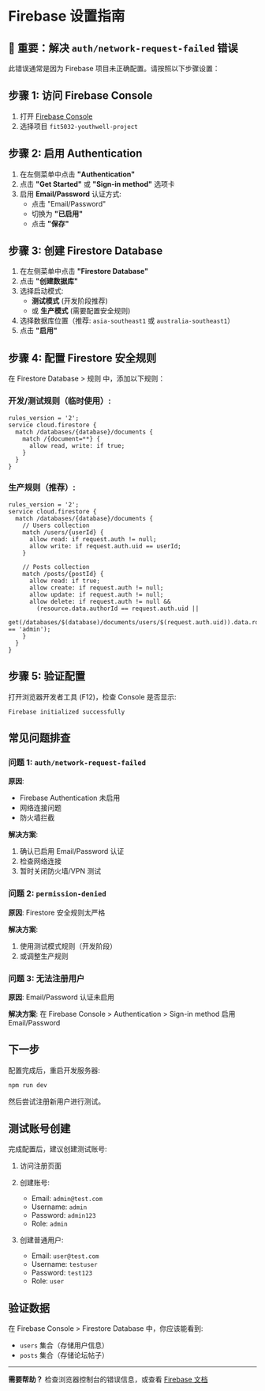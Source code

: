 # Firebase 设置指南

## 🔴 重要：解决 `auth/network-request-failed` 错误

此错误通常是因为 Firebase 项目未正确配置。请按照以下步骤设置：

## 步骤 1: 访问 Firebase Console

1. 打开 [Firebase Console](https://console.firebase.google.com/)
2. 选择项目 `fit5032-youthwell-project`

## 步骤 2: 启用 Authentication

1. 在左侧菜单中点击 **"Authentication"**
2. 点击 **"Get Started"** 或 **"Sign-in method"** 选项卡
3. 启用 **Email/Password** 认证方式:
   - 点击 "Email/Password"
   - 切换为 **"已启用"**
   - 点击 **"保存"**

## 步骤 3: 创建 Firestore Database

1. 在左侧菜单中点击 **"Firestore Database"**
2. 点击 **"创建数据库"**
3. 选择启动模式:
   - **测试模式** (开发阶段推荐)
   - 或 **生产模式** (需要配置安全规则)
4. 选择数据库位置（推荐: `asia-southeast1` 或 `australia-southeast1`）
5. 点击 **"启用"**

## 步骤 4: 配置 Firestore 安全规则

在 Firestore Database > 规则 中，添加以下规则：

### 开发/测试规则（临时使用）:
```
rules_version = '2';
service cloud.firestore {
  match /databases/{database}/documents {
    match /{document=**} {
      allow read, write: if true;
    }
  }
}
```

### 生产规则（推荐）:
```
rules_version = '2';
service cloud.firestore {
  match /databases/{database}/documents {
    // Users collection
    match /users/{userId} {
      allow read: if request.auth != null;
      allow write: if request.auth.uid == userId;
    }

    // Posts collection
    match /posts/{postId} {
      allow read: if true;
      allow create: if request.auth != null;
      allow update: if request.auth != null;
      allow delete: if request.auth != null &&
        (resource.data.authorId == request.auth.uid ||
         get(/databases/$(database)/documents/users/$(request.auth.uid)).data.role == 'admin');
    }
  }
}
```

## 步骤 5: 验证配置

打开浏览器开发者工具 (F12)，检查 Console 是否显示:
```
Firebase initialized successfully
```

## 常见问题排查

### 问题 1: `auth/network-request-failed`
**原因**:
- Firebase Authentication 未启用
- 网络连接问题
- 防火墙拦截

**解决方案**:
1. 确认已启用 Email/Password 认证
2. 检查网络连接
3. 暂时关闭防火墙/VPN 测试

### 问题 2: `permission-denied`
**原因**: Firestore 安全规则太严格

**解决方案**:
1. 使用测试模式规则（开发阶段）
2. 或调整生产规则

### 问题 3: 无法注册用户
**原因**: Email/Password 认证未启用

**解决方案**:
在 Firebase Console > Authentication > Sign-in method 启用 Email/Password

## 下一步

配置完成后，重启开发服务器:
```bash
npm run dev
```

然后尝试注册新用户进行测试。

## 测试账号创建

完成配置后，建议创建测试账号:

1. 访问注册页面
2. 创建账号:
   - Email: `admin@test.com`
   - Username: `admin`
   - Password: `admin123`
   - Role: `admin`

3. 创建普通用户:
   - Email: `user@test.com`
   - Username: `testuser`
   - Password: `test123`
   - Role: `user`

## 验证数据

在 Firebase Console > Firestore Database 中，你应该能看到:
- `users` 集合（存储用户信息）
- `posts` 集合（存储论坛帖子）

---

**需要帮助？** 检查浏览器控制台的错误信息，或查看 [Firebase 文档](https://firebase.google.com/docs)
